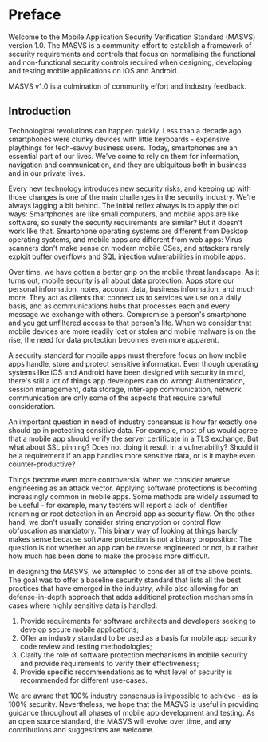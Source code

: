 # Preface

Welcome to the Mobile Application Security Verification Standard (MASVS) version 1.0. The MASVS is a community-effort to establish a framework of security requirements and controls that focus on normalising the functional and non-functional security controls required when designing, developing and testing mobile applications on iOS and Android.

MASVS v1.0 is a culmination of community effort and industry feedback.

## Introduction

Technological revolutions can happen quickly. Less than a decade ago, smartphones were clunky devices with little keyboards - expensive playthings for tech-savvy business users. Today, smartphones are an essential part of our lives. We've come to rely on them for information, navigation and communication, and they are ubiquitous both in business and in our private lives.

Every new technology introduces new security risks, and keeping up with those changes is one of the main challenges in the security industry. We're always lagging a bit behind. The initial reflex always is to apply the old ways: Smartphones are like small computers, and mobile apps are like software, so surely the security requirements are similar? But it doesn't work like that. Smartphone operating systems are different from Desktop operating systems, and mobile apps are different from web apps: Virus scanners don't make sense on modern mobile OSes, and attackers rarely exploit buffer overflows and SQL injection vulnerabilities in mobile apps.

Over time, we have gotten a better grip on the mobile threat landscape. As it turns out, mobile security is all about data protection: Apps store our personal information, notes, account data, business information, and much more. They act as clients that connect us to services we use on a daily basis, and as communications hubs that processes each and every message we exchange with others. Compromise a person's smartphone and you get unfiltered access to that person's life. When we consider that mobile devices are more readily lost or stolen and mobile malware is on the rise, the need for data protection becomes even more apparent.

A security standard for mobile apps must therefore focus on how mobile apps handle, store and protect sensitive information. Even though operating systems like iOS and Android have been designed with security in mind, there's still a lot of things app developers can do wrong: Authentication, session management, data storage, inter-app communication, network communication are only some of the aspects that require careful consideration. 

An important question in need of industry consensus is how far exactly one should go in protecting sensitive data. For example, most of us would agree that a mobile app should verify the server certificate in a TLS exchange. But what about SSL pinning? Does not doing it result in a vulnerability? Should it be a requirement if an app handles more sensitive data, or is it maybe even counter-productive?

Things become even more controversial when we consider reverse engineering as an attack vector. Applying software protections is becoming increasingly common in mobile apps. Some methods are widely assumed to be useful - for example, many testers will report a lack of identifier renaming or root detection in an Android app as security flaw. On the other hand, we don't usually consider string encryption or control flow obfuscation as mandatory. This binary way of looking at things hardly makes sense because software protection is not a binary proposition: The question is not whether an app can be reverse engineered or not, but rather how much has been done to make the process more difficult.

In designing the MASVS, we attempted to consider all of the above points. The goal was to offer a baseline security standard that lists all the best practices that have emerged in the industry, while also allowing for an defense-in-depth approach that adds additional protection mechanisms in cases where highly sensitive data is handled. 

1. Provide requirements for software architects and developers seeking to develop secure mobile applications;
2. Offer an industry standard to be used as a basis for mobile app security code review and testing methodologies;
3. Clarify the role of software protection mechanisms in mobile security and provide requirements to verify their effectiveness;
4. Provide specific recommendations as to what level of security is recommended for different use-cases.

We are aware that 100% industry consensus is impossible to achieve - as is 100% security. Nevertheless, we hope that the MASVS is useful in providing guidance throughout all phases of mobile app development and testing. As an open source standard, the MASVS will evolve over time, and any contributions and suggestions are welcome.
